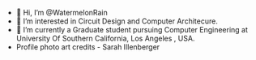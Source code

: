 - 👋 Hi, I’m @WatermelonRain
- 👀 I’m interested in Circuit Design and Computer Architecure.
- 🌱 I’m currently a Graduate student pursuing Computer Engineering at University Of Southern California, Los Angeles , USA.
- Profile photo art credits - Sarah Illenberger
